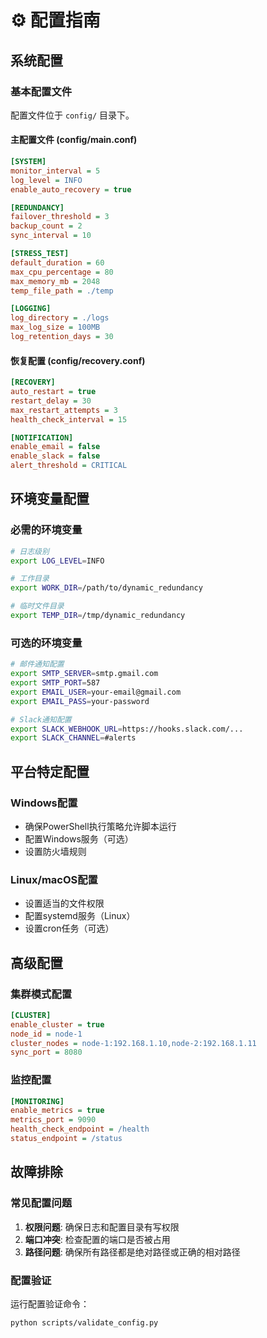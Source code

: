 # ⚙️ 配置指南

## 系统配置

### 基本配置文件
配置文件位于 `config/` 目录下。

#### 主配置文件 (config/main.conf)
```ini
[SYSTEM]
monitor_interval = 5
log_level = INFO
enable_auto_recovery = true

[REDUNDANCY]
failover_threshold = 3
backup_count = 2
sync_interval = 10

[STRESS_TEST]
default_duration = 60
max_cpu_percentage = 80
max_memory_mb = 2048
temp_file_path = ./temp

[LOGGING]
log_directory = ./logs
max_log_size = 100MB
log_retention_days = 30
```

#### 恢复配置 (config/recovery.conf)
```ini
[RECOVERY]
auto_restart = true
restart_delay = 30
max_restart_attempts = 3
health_check_interval = 15

[NOTIFICATION]
enable_email = false
enable_slack = false
alert_threshold = CRITICAL
```

## 环境变量配置

### 必需的环境变量
```bash
# 日志级别
export LOG_LEVEL=INFO

# 工作目录
export WORK_DIR=/path/to/dynamic_redundancy

# 临时文件目录
export TEMP_DIR=/tmp/dynamic_redundancy
```

### 可选的环境变量
```bash
# 邮件通知配置
export SMTP_SERVER=smtp.gmail.com
export SMTP_PORT=587
export EMAIL_USER=your-email@gmail.com
export EMAIL_PASS=your-password

# Slack通知配置
export SLACK_WEBHOOK_URL=https://hooks.slack.com/...
export SLACK_CHANNEL=#alerts
```

## 平台特定配置

### Windows配置
- 确保PowerShell执行策略允许脚本运行
- 配置Windows服务（可选）
- 设置防火墙规则

### Linux/macOS配置
- 设置适当的文件权限
- 配置systemd服务（Linux）
- 设置cron任务（可选）

## 高级配置

### 集群模式配置
```ini
[CLUSTER]
enable_cluster = true
node_id = node-1
cluster_nodes = node-1:192.168.1.10,node-2:192.168.1.11
sync_port = 8080
```

### 监控配置
```ini
[MONITORING]
enable_metrics = true
metrics_port = 9090
health_check_endpoint = /health
status_endpoint = /status
```

## 故障排除

### 常见配置问题
1. **权限问题**: 确保日志和配置目录有写权限
2. **端口冲突**: 检查配置的端口是否被占用
3. **路径问题**: 确保所有路径都是绝对路径或正确的相对路径

### 配置验证
运行配置验证命令：
```bash
python scripts/validate_config.py
```